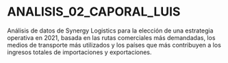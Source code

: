 # ANALISIS_02_CAPORAL_LUIS
 Análisis de datos de Synergy Logistics para la elección de una estrategia operativa en 2021, basada en las rutas comerciales más demandadas, los medios de transporte más utilizados y los países que más contribuyen a los ingresos totales de importaciones y exportaciones.

